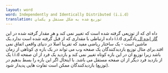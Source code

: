 ```yaml
---
layout: word
word: Independently and Identically Distributed (i.i.d)
translation: توزیع شده به شکل مستقل و یکسان
---
```


داه ای که از توزیعی گرفته شده است که تغییر نمی کند و هر مقدار گرفته شده در این داده ارتباطی با مقداری که از قبل گرفته شده است ندارد.یک i.i.d [گاز ایده ال ](https://wikipedia.org/wiki/Ideal_gas)یادگیری ماشین است - یک ساختار ریاضی مفید که تقریبا اصلا در دنیای واقعی اتفاق نمی افتد.برای مثال توزیع بازدیدکنندگان یک صفحه وب می تواند در یک بازه ی کوتاهی از زمان یک i.i.d باشد زیرا توزیع ان در این بازه کوتاه تغییر نمی کند و بازدید یک فرد از ان صفحه از بازدید فرد دیگر از ان صفحه مستقل می باشد. با اینحال اگر این بازه را بسط بدهیم در (توزیع) بازدیدکنندگان ممکن است تفاوت هایی پدیدار شود.
